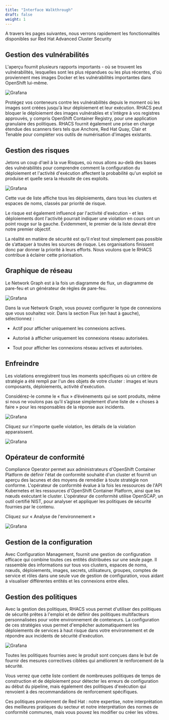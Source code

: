```yaml
---
title: "Interface Walkthrough"
draft: false
weight: 1
---
```



A travers les pages suivantes, nous verrons rapidement les fonctionnalités disponibles sur Red Hat Advanced Cluster Security


## Gestion des vulnérabilités

L'aperçu fournit plusieurs rapports importants - où se trouvent les vulnérabilités, lesquelles sont les plus répandues ou les plus récentes, d'où proviennent mes images Docker et les vulnérabilités importantes dans OpenShift lui-même.


![Grafana](/OPP-2023-lab-instruction.github.io/images/vuln_manag.png)

Protégez vos conteneurs contre les vulnérabilités depuis le moment où les images sont créées jusqu'à leur déploiement et leur exécution. RHACS peut bloquer le déploiement des images vulnérables et s'intègre à vos registres approuvés, y compris OpenShift Container Registry, pour une application granulaire des politiques. RHACS fournit également une prise en charge étendue des scanners tiers tels que Anchore, Red Hat Quay, Clair et Tenable pour compléter vos outils de numérisation d'images existants.


## Gestion des risques


Jetons un coup d'œil à la vue Risques, où nous allons au-delà des bases des vulnérabilités pour comprendre comment la configuration du déploiement et l'activité d'exécution affectent la probabilité qu'un exploit se produise et quelle sera la réussite de ces exploits.


![Grafana](/OPP-2023-lab-instruction.github.io/images/risk.png)


Cette vue de liste affiche tous les déploiements, dans tous les clusters et espaces de noms, classés par priorité de risque.

Le risque est également influencé par l'activité d'exécution - et les déploiements dont l'activité pourrait indiquer une violation en cours ont un point rouge sur la gauche. Évidemment, le premier de la liste devrait être notre premier objectif.

La réalité en matière de sécurité est qu’il n’est tout simplement pas possible de s’attaquer à toutes les sources de risque. Les organisations finissent donc par donner la priorité à leurs efforts. Nous voulons que le RHACS contribue à éclairer cette priorisation.



## Graphique de réseau

Le Network Graph est à la fois un diagramme de flux, un diagramme de pare-feu et un générateur de règles de pare-feu.


![Grafana](/OPP-2023-lab-instruction.github.io/images/network.png)


Dans la vue Network Graph, vous pouvez configurer le type de connexions que vous souhaitez voir. Dans la section Flux (en haut à gauche), sélectionnez :

- Actif pour afficher uniquement les connexions actives.

- Autorisé à afficher uniquement les connexions réseau autorisées.

- Tout pour afficher les connexions réseau actives et autorisées.

## Enfreindre

Les violations enregistrent tous les moments spécifiques où un critère de stratégie a été rempli par l'un des objets de votre cluster : images et leurs composants, déploiements, activité d'exécution.

Considérez-le comme le « flux » d’événements qui se sont produits, même si nous ne voulons pas qu’il s’agisse simplement d’une liste de « choses à faire » pour les responsables de la réponse aux incidents.


![Grafana](/OPP-2023-lab-instruction.github.io/images/violations1.png)

Cliquez sur n'importe quelle violation, les détails de la violation apparaissent.


![Grafana](/OPP-2023-lab-instruction.github.io/images/violation2.png)


## Opérateur de conformité

Compliance Operator permet aux administrateurs d'OpenShift Container Platform de définir l'état de conformité souhaité d'un cluster et fournit un aperçu des lacunes et des moyens de remédier à toute stratégie non conforme.
L'opérateur de conformité évalue à la fois les ressources de l'API Kubernetes et les ressources d'OpenShift Container Platform, ainsi que les nœuds exécutant le cluster. L'opérateur de conformité utilise OpenSCAP, un outil certifié NIST, pour analyser et appliquer les politiques de sécurité fournies par le contenu.

Cliquez sur « Analyse de l'environnement »


![Grafana](/OPP-2023-lab-instruction.github.io/images/compliance.png)


## Gestion de la configuration

Avec Configuration Management, fournit une gestion de configuration efficace qui combine toutes ces entités distribuées sur une seule page. Il rassemble des informations sur tous vos clusters, espaces de noms, nœuds, déploiements, images, secrets, utilisateurs, groupes, comptes de service et rôles dans une seule vue de gestion de configuration, vous aidant à visualiser différentes entités et les connexions entre elles.


## Gestion des politiques

Avec la gestion des politiques, RHACS vous permet d'utiliser des politiques de sécurité prêtes à l'emploi et de définir des politiques multifacteurs personnalisées pour votre environnement de conteneurs.
La configuration de ces stratégies vous permet d'empêcher automatiquement les déploiements de services à haut risque dans votre environnement et de répondre aux incidents de sécurité d'exécution.


![Grafana](/OPP-2023-lab-instruction.github.io/images/policy_management.png)


Toutes les politiques fournies avec le produit sont conçues dans le but de fournir des mesures correctives ciblées qui améliorent le renforcement de la sécurité.

Vous verrez que cette liste contient de nombreuses politiques de temps de construction et de déploiement pour détecter les erreurs de configuration au début du pipeline, mais également des politiques d'exécution qui renvoient à des recommandations de renforcement spécifiques.

Ces politiques proviennent de Red Hat : notre expertise, notre interprétation des meilleures pratiques du secteur et notre interprétation des normes de conformité communes, mais vous pouvez les modifier ou créer les vôtres.

